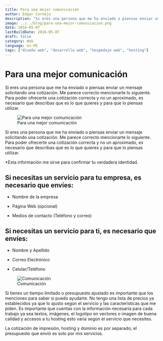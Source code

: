 ```yaml
---
title: Para una mejor comunicación
author: Edgar Cornejo
description: "Si eres una persona que me ha enviado o piensas enviar un mensaje solicitando una cotización. Me parece correcto mencionarte lo siguiente. Para poder ofrecerte una cotización correcta y no un aproximado, es necesario que describas que es lo que quieres y para que lo piensas utilizar."
image: ../../blog/para-una-mejor-comunicacion.png
date: 2016-05-07
lastBuildDate: 2016-05-07
draft: false
category: Web
language: es-PE
tags: ["diseño web", "desarrollo web", "hospedaje web", "hosting"]
---
```


# Para una mejor comunicación

Si eres una persona que me ha enviado o piensas enviar un mensaje solicitando una cotización. Me parece correcto mencionarte lo siguiente. Para poder ofrecerte una cotización correcta y no un aproximado, es necesario que describas que es lo que quieres y para que lo piensas utilizar.

<figure>
  <img src="../../blog/para-una-mejor-comunicacion.png" alt="Para una mejor comunicación"/>
  <figcaption>Para una mejor comunicación</figcaption>
</figure>

Si eres una persona que me ha enviado o piensas enviar un mensaje solicitando una cotización. Me parece correcto mencionarte lo siguiente. Para poder ofrecerte una cotización correcta y no un aproximado, es necesario que describas que es lo que quieres y para que lo piensas utilizar.

\*Esta información me sirve para confirmar tu verdadera identidad.

## Si necesitas un servicio para tu empresa, es necesario que envíes:

- Nombre de la empresa

- Página Web (opcional)

- Medios de contacto (Teléfono y correo)

## Si necesitas un servicio para ti, es necesario que envíes:

- Nombre y Apellido

- Correo Electrónico

- Celular/Teléfono

<figure>
  <img src="../../blog/comunicacion.jpg" alt="Comunicación"/>
  <figcaption>Comunicación</figcaption>
</figure>

Si tienes un tiempo limitado o presupuesto ajustado es importante que los menciones para saber si puedo ayudarte. No tengo una lista de precios ya establecidos ya que lo ajusto según el servicio y las características que me piden. Es importante que cuentas con la información necesaria para cada trabajo ya sea textos, imágenes, el logotipo en vectores o imagen de buena calidad y accesos a tu hosting esto varia según el servicio que necesites.

La cotización de impresión, hosting y dominio es por separado; el presupuesto que envió es solo por mis servicios.

